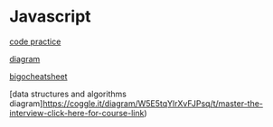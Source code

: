 # Javascript

[code practice](https://repl.it/@uwspstar)

[diagram](https://coggle.it/)

[bigocheatsheet](http://bigocheatsheet.com)

[data structures and algorithms diagram]https://coggle.it/diagram/W5E5tqYlrXvFJPsq/t/master-the-interview-click-here-for-course-link)

 